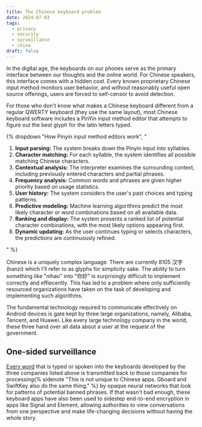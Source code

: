 ```yaml
---
title: The Chinese keyboard problem
date: 2024-07-03
tags:
  - privacy
  - security
  - surveillance
  - china
draft: false
---
```

In the digital age, the keyboards on our phones serve as the primary interface between our thoughts and the online world. For Chinese speakers, this interface comes with a hidden cost. Every known proprietary Chinese input method monitors user behavior, and without reasonably useful open source offerings, users are forced to self-censor to avoid detection.

For those who don't know what makes a Chinese keyboard different from a regular QWERTY keyboard (they use the same layout), most Chinese keyboard software includes a PinYin input method editor that attempts to figure out the best glyph for the latin letters typed.

{% dropdown "How Pinyin input method editors work", "<ol>
  <li><strong>Input parsing:</strong> The system breaks down the Pinyin input into syllables.</li>
  <li><strong>Character matching:</strong> For each syllable, the system identifies all possible matching Chinese characters.</li>
  <li><strong>Contextual analysis:</strong> The interpreter examines the surrounding context, including previously entered characters and partial phrases.</li>
  <li><strong>Frequency analysis:</strong> Common words and phrases are given higher priority based on usage statistics.</li>
  <li><strong>User history:</strong> The system considers the user's past choices and typing patterns.</li>
  <li><strong>Predictive modeling:</strong> Machine learning algorithms predict the most likely character or word combinations based on all available data.</li>
  <li><strong>Ranking and display:</strong> The system presents a ranked list of potential character combinations, with the most likely options appearing first.</li>
  <li><strong>Dynamic updating:</strong> As the user continues typing or selects characters, the predictions are continuously refined.</li>
</ol>" %}

Chinese is a uniquely complex language. There are currently 8105 汉字 (hanzi) which I'll refer to as glyphs for simplicity sake. The ability to turn something like "nihao" into "你好" is surprisingly difficult to implement correctly and effiecently. This has led to a problem where only sufficiently resourced organizations have taken on the task of developing and implementing such algorithms.

The fundamental technology required to communicate effectively on Android devices is gate kept by three large organizations, namely, Alibaba, Tencent, and Huawei. Like every large technology company in the world, these three hand over all data about a user at the request of the government.

## One-sided surveillance
[Every word](https://citizenlab.ca/2023/08/vulnerabilities-in-sogou-keyboard-encryption/) that is typed or spoken into the keyboards developed by the three companies listed above is transmitted back to those companies for processing{% sidenote "This is not unique to Chinese apps. Gboard and SwiftKey also do the same thing." %} by opaque neural networks that look for patterns of potential banned phrases. If that wasn't bad enough, these keyboard apps have also been used to sidestep end-to-end encryption in apps like Signal and Element, allowing authorities to view conversations from one perspective and make life-changing decisions without having the whole story.

